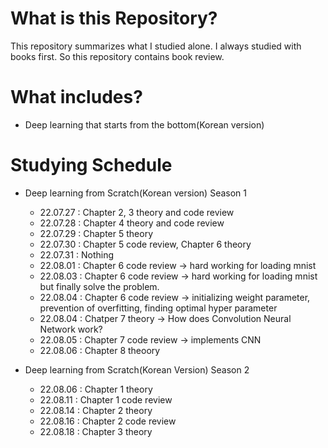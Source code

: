 # What is this Repository?
This repository summarizes what I studied alone. I always studied with books first. So this repository contains book review.

# What includes?
+ Deep learning that starts from the bottom(Korean version)

# Studying Schedule
+ Deep learning from Scratch(Korean version) Season 1
  + 22.07.27 : Chapter 2, 3 theory and code review
  + 22.07.28 : Chapter 4 theory and code review
  + 22.07.29 : Chapter 5 theory
  + 22.07.30 : Chapter 5 code review, Chapter 6 theory
  + 22.07.31 : Nothing
  + 22.08.01 : Chapter 6 code review -> hard working for loading mnist
  + 22.08.03 : Chapter 6 code review -> hard working for loading mnist but finally solve the problem. 
  + 22.08.04 : Chapter 6 code review -> initializing weight parameter, prevention of overfitting, finding optimal hyper parameter
  + 22.08.04 : Chatper 7 theory -> How does Convolution Neural Network work?
  + 22.08.05 : Chapter 7 code review -> implements CNN  
  + 22.08.06 : Chapter 8 theoory
  
+ Deep learning from Scratch(Korean Version) Season 2
  + 22.08.06 : Chapter 1 theory
  + 22.08.11 : Chapter 1 code review
  + 22.08.14 : Chapter 2 theory
  + 22.08.16 : Chapter 2 code review
  + 22.08.18 : Chapter 3 theory
